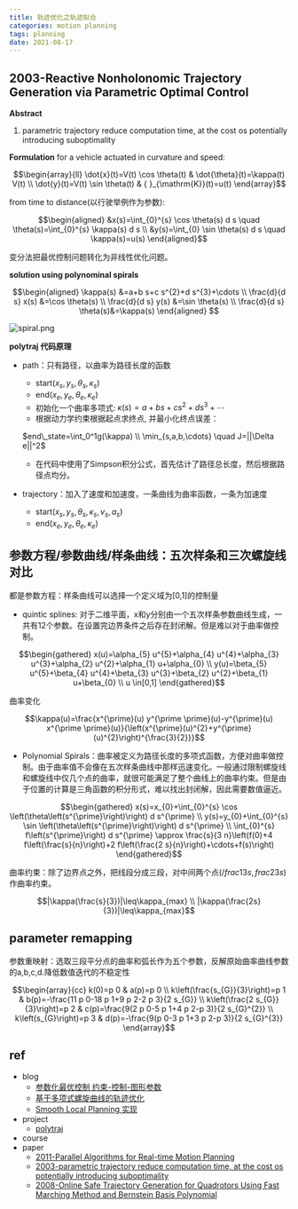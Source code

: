 ```yaml
---
title: 轨迹优化之轨迹拟合
categories: motion planning
tags: planning
date: 2021-08-17
---
```



## 2003-Reactive Nonholonomic Trajectory Generation via Parametric Optimal Control

**Abstract**

1. parametric trajectory reduce computation time, at the cost os potentially introducing suboptimality

**Formulation**
for a vehicle actuated in curvature and speed:

$$\begin{array}{ll}
\dot{x}(t)=V(t) \cos \theta(t) & \dot{\theta}(t)=\kappa(t) V(t) \\
\dot{y}(t)=V(t) \sin \theta(t) & { }_{\mathrm{K}}(t)=u(t)
\end{array}$$

from time to distance(以行驶举例作为参数):

$$\begin{aligned}
&x(s)=\int_{0}^{s} \cos \theta(s) d s \quad \theta(s)=\int_{0}^{s} \kappa(s) d s \\
&y(s)=\int_{0} \sin \theta(s) d s \quad \kappa(s)=u(s)
\end{aligned}$$

变分法把最优控制问题转化为非线性优化问题。

**solution using polynominal spirals**

$$\begin{aligned}
\kappa(s) &=a+b s+c s^{2}+d s^{3}+\cdots \\
\frac{d}{d s} x(s) &=\cos \theta(s) \\
\frac{d}{d s} y(s) &=\sin \theta(s) \\
\frac{d}{d s} \theta(s)&=\kappa(s)
\end{aligned}
$$

![spiral.png](https://cdn.jsdelivr.net/gh/YeeKal/img_land/blog/notes_img_backup/motionPlanning/imgs/spiral.png)

**polytraj 代码原理**

- path：只有路径，以曲率为路径长度的函数
    - start($x_s,y_s,\theta_s,\kappa_s$)
    - end($x_e,y_e,\theta_e,\kappa_e$)
    - 初始化一个曲率多项式: $\kappa(s) =a+b s+c s^{2}+d s^{3}+\cdots$
    - 根据动力学约束根据起点求终点, 并最小化终点误差：

    $end\_state=\int_0^1g(\kappa)   \\
    \min_{s,a,b,\cdots} \quad J=||\Delta e||^2$
    - 在代码中使用了Simpson积分公式，首先估计了路径总长度，然后根据路径点均分。
- trajectory：加入了速度和加速度，一条曲线为曲率函数，一条为加速度
    - start($x_s,y_s,\theta_s,\kappa_s, v_s, a_s$)
    - end($x_e,y_e,\theta_e,\kappa_e$)


## 参数方程/参数曲线/样条曲线：五次样条和三次螺旋线对比

都是参数方程：样条曲线可以选择一个定义域为[0,1]的控制量

- quintic splines:  对于二维平面，x和y分别由一个五次样条参数曲线生成，一共有12个参数。在设置完边界条件之后存在封闭解。但是难以对于曲率做控制。

$$\begin{gathered}
x(u)=\alpha_{5} u^{5}+\alpha_{4} u^{4}+\alpha_{3} u^{3}+\alpha_{2} u^{2}+\alpha_{1} u+\alpha_{0} \\
y(u)=\beta_{5} u^{5}+\beta_{4} u^{4}+\beta_{3} u^{3}+\beta_{2} u^{2}+\beta_{1} u+\beta_{0} \\
u \in[0,1]
\end{gathered}$$

曲率变化

$$\kappa(u)=\frac{x^{\prime}(u) y^{\prime \prime}(u)-y^{\prime}(u) x^{\prime \prime}(u)}{\left(x^{\prime}(u)^{2}+y^{\prime}(u)^{2}\right)^{\frac{3}{2}}}$$

- Polynomial Spirals：曲率被定义为路径长度的多项式函数，方便对曲率做控制。由于曲率值不会像在五次样条曲线中那样迅速变化。一般通过限制螺旋线和螺旋线中仅几个点的曲率，就很可能满足了整个曲线上的曲率约束。但是由于位置的计算是三角函数的积分形式，难以找出封闭解，因此需要数值逼近。

$$\begin{gathered}
x(s)=x_{0}+\int_{0}^{s} \cos \left(\theta\left(s^{\prime}\right)\right) d s^{\prime} \\
y(s)=y_{0}+\int_{0}^{s} \sin \left(\theta\left(s^{\prime}\right)\right) d s^{\prime} \\
\int_{0}^{s} f\left(s^{\prime}\right) d s^{\prime} \approx \frac{s}{3 n}\left(f(0)+4 f\left(\frac{s}{n}\right)+2 f\left(\frac{2 s}{n}\right)+\cdots+f(s)\right)
\end{gathered}$$

曲率约束：除了边界点之外，把线段分成三段，对中间两个点($/frac{1}{3}s, frac{2}{3}s$)作曲率约束。

$$|\kappa(\frac{s}{3})|\leq\kappa_{max} \\
|\kappa(\frac{2s}{3})|\leq\kappa_{max}$$

## parameter remapping

参数重映射：选取三段平分点的曲率和弧长作为五个参数，反解原始曲率曲线参数的a,b,c,d.降低数值迭代的不稳定性

$$\begin{array}{cc}
k(0)=p 0 & a(p)=p 0 \\
k\left(\frac{s_{G}}{3}\right)=p 1 & b(p)=-\frac{11 p 0-18 p 1+9 p 2-2 p 3}{2 s_{G}} \\
k\left(\frac{2 s_{G}}{3}\right)=p 2 & c(p)=\frac{9(2 p 0-5 p 1+4 p 2-p 3)}{2 s_{G}^{2}} \\
k\left(s_{G}\right)=p 3 & d(p)=-\frac{9(p 0-3 p 1+3 p 2-p 3)}{2 s_{G}^{3}}
\end{array}$$


## ref

- blog 
    - [参数化最优控制 约束-控制-图形参数](https://blog.csdn.net/Neo11111/article/details/105960645)
    - [基于多项式螺旋曲线的轨迹优化](https://blog.csdn.net/github_39582118/article/details/117754864?utm_medium=distribute.pc_relevant.none-task-blog-2~default~baidujs_title~default-1.control&spm=1001.2101.3001.4242)
    - [Smooth Local Planning 实现](https://zhuanlan.zhihu.com/p/93980119)
- project 
    - [polytraj](https://github.com/jsford/PolyTraj)
- course
- paper
    - [2011-Parallel Algorithms for Real-time Motion Planning](https://www.ri.cmu.edu/pub_files/2011/7/mcnaughton-thesis.pdf)
    - [2003-parametric trajectory reduce computation time, at the cost os potentially introducing suboptimality]()
    - [2008-Online Safe Trajectory Generation for Quadrotors Using Fast Marching Method and Bernstein Basis Polynomial]()
    
